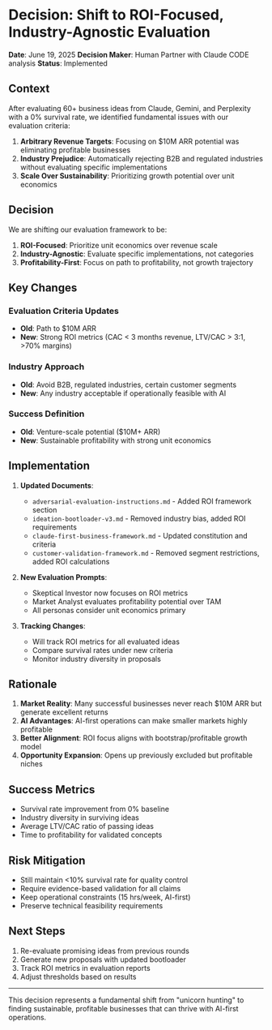 # Decision: Shift to ROI-Focused, Industry-Agnostic Evaluation

**Date**: June 19, 2025
**Decision Maker**: Human Partner with Claude CODE analysis
**Status**: Implemented

## Context

After evaluating 60+ business ideas from Claude, Gemini, and Perplexity with a 0% survival rate, we identified fundamental issues with our evaluation criteria:

1. **Arbitrary Revenue Targets**: Focusing on $10M ARR potential was eliminating profitable businesses
2. **Industry Prejudice**: Automatically rejecting B2B and regulated industries without evaluating specific implementations
3. **Scale Over Sustainability**: Prioritizing growth potential over unit economics

## Decision

We are shifting our evaluation framework to be:
1. **ROI-Focused**: Prioritize unit economics over revenue scale
2. **Industry-Agnostic**: Evaluate specific implementations, not categories
3. **Profitability-First**: Focus on path to profitability, not growth trajectory

## Key Changes

### Evaluation Criteria Updates
- **Old**: Path to $10M ARR
- **New**: Strong ROI metrics (CAC < 3 months revenue, LTV/CAC > 3:1, >70% margins)

### Industry Approach
- **Old**: Avoid B2B, regulated industries, certain customer segments
- **New**: Any industry acceptable if operationally feasible with AI

### Success Definition
- **Old**: Venture-scale potential ($10M+ ARR)
- **New**: Sustainable profitability with strong unit economics

## Implementation

1. **Updated Documents**:
   - `adversarial-evaluation-instructions.md` - Added ROI framework section
   - `ideation-bootloader-v3.md` - Removed industry bias, added ROI requirements
   - `claude-first-business-framework.md` - Updated constitution and criteria
   - `customer-validation-framework.md` - Removed segment restrictions, added ROI calculations

2. **New Evaluation Prompts**:
   - Skeptical Investor now focuses on ROI metrics
   - Market Analyst evaluates profitability potential over TAM
   - All personas consider unit economics primary

3. **Tracking Changes**:
   - Will track ROI metrics for all evaluated ideas
   - Compare survival rates under new criteria
   - Monitor industry diversity in proposals

## Rationale

1. **Market Reality**: Many successful businesses never reach $10M ARR but generate excellent returns
2. **AI Advantages**: AI-first operations can make smaller markets highly profitable
3. **Better Alignment**: ROI focus aligns with bootstrap/profitable growth model
4. **Opportunity Expansion**: Opens up previously excluded but profitable niches

## Success Metrics

- Survival rate improvement from 0% baseline
- Industry diversity in surviving ideas
- Average LTV/CAC ratio of passing ideas
- Time to profitability for validated concepts

## Risk Mitigation

- Still maintain <10% survival rate for quality control
- Require evidence-based validation for all claims
- Keep operational constraints (15 hrs/week, AI-first)
- Preserve technical feasibility requirements

## Next Steps

1. Re-evaluate promising ideas from previous rounds
2. Generate new proposals with updated bootloader
3. Track ROI metrics in evaluation reports
4. Adjust thresholds based on results

---

This decision represents a fundamental shift from "unicorn hunting" to finding sustainable, profitable businesses that can thrive with AI-first operations.